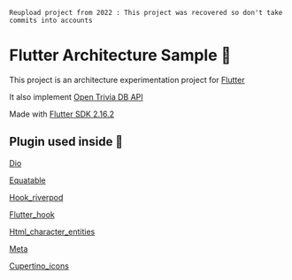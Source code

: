 ``Reupload project from 2022 : This project was recovered so don't take commits into accounts``

# Flutter Architecture Sample 🎯

This project is an architecture experimentation project for [Flutter](https://flutter.dev/)

It also implement [Open Trivia DB API](https://opentdb.com/api_config.php)

Made with [Flutter SDK 2.16.2](https://docs.flutter.dev/release/archive?tab=windows)

## Plugin used inside 🧩

[Dio](https://pub.dev/packages/dio)

[Equatable](https://pub.dev/packages/equatable)

[Hook_riverpod](https://pub.dev/packages/hooks_riverpod)

[Flutter_hook](https://pub.dev/packages/flutter_hooks)

[Html_character_entities](https://pub.dev/packages/html_character_entities)

[Meta](https://pub.dev/packages/meta)

[Cupertino_icons](https://pub.dev/packages/cupertino_icons)
